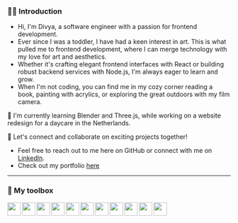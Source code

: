 ### 🙋‍♀️ Introduction

- Hi, I'm Divya, a software engineer with a passion for frontend development.
- Ever since I was a toddler, I have had a keen interest in art. This is what pulled me to frontend development, where I can merge technology with my love for art and aesthetics.
- Whether it's crafting elegant frontend interfaces with React or building robust backend services with Node.js, I'm always eager to learn and grow.
- When I'm not coding, you can find me in my cozy corner reading a book, painting with acrylics, or exploring the great outdoors with my film camera.

🌱 I'm currently learning Blender and Three.js, while working on a website redesign for a daycare in the Netherlands.

🌟 Let's connect and collaborate on exciting projects together! 
- Feel free to reach out to me here on GitHub or connect with me on [LinkedIn](www.linkedin.com/in/div-kulkarni).
- Check out my portfolio [here](https://divya-kulkarni.netlify.app/)

---
### 🧰 My toolbox

<img src="https://cdn.jsdelivr.net/gh/devicons/devicon@latest/icons/react/react-original.svg" height="30px" align="left" padding="10px"/>
<img src="https://cdn.jsdelivr.net/gh/devicons/devicon@latest/icons/typescript/typescript-original.svg" height="30px" align="left" padding="10px"/>
<img src="https://cdn.jsdelivr.net/gh/devicons/devicon@latest/icons/javascript/javascript-original.svg" height="30px" align="left" padding="10px"/>
<img src="https://cdn.jsdelivr.net/gh/devicons/devicon@latest/icons/html5/html5-original.svg" height="30px" align="left" padding="10px"/>
<img src="https://cdn.jsdelivr.net/gh/devicons/devicon@latest/icons/css3/css3-original.svg" height="30px" align="left" padding="10px"/>
<img src="https://cdn.jsdelivr.net/gh/devicons/devicon@latest/icons/mongodb/mongodb-plain-wordmark.svg" height="30px" align="left" padding="10px"/>
<img src="https://cdn.jsdelivr.net/gh/devicons/devicon@latest/icons/git/git-original.svg" height="30px" align="left" padding="10px"/>
<img src="https://cdn.jsdelivr.net/gh/devicons/devicon@latest/icons/jest/jest-plain.svg" height="30px" align="left" padding="10px"/>
<img src="https://cdn.jsdelivr.net/gh/devicons/devicon@latest/icons/nodejs/nodejs-original.svg" height="30px" align="left" padding="10px"/>
<img src="https://cdn.jsdelivr.net/gh/devicons/devicon@latest/icons/reactbootstrap/reactbootstrap-original.svg" height="30px" align="left" padding="10px"/>
<img src="https://cdn.jsdelivr.net/gh/devicons/devicon@latest/icons/express/express-original.svg" height="30px" align="left" padding="10px" color="white"/>
<br />


